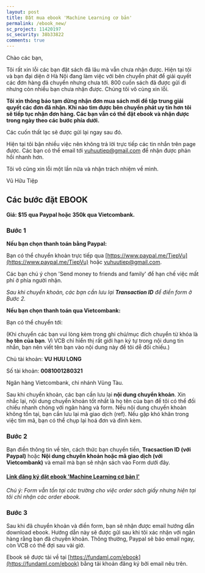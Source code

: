```yaml
---
layout: post
title: Đặt mua ebook 'Machine Learning cơ bản'
permalink: /ebook_new/
sc_project: 11420197
sc_security: 38b33822
comments: true
---
```



Chào các bạn,

Tôi rất xin lỗi các bạn đặt sách đã lâu mà vẫn chưa nhận được. Hiện tại tôi và bạn đại diện ở Hà Nội đang làm việc với bên chuyển phát để giải quyết các đơn hàng đã chuyển nhưng chưa tới. 800 cuốn sách đã được gửi đi nhưng còn nhiều bạn chưa nhận được. Chúng tôi vô cùng xin lỗi.

**Tôi xin thông báo tạm dừng nhận đơn mua sách mới để tập trung giải quyết các đơn đã nhận. Khi nào tìm được bên chuyển phát uy tín hơn tôi sẽ tiếp tục nhận đơn hàng. Các bạn vẫn có thể đặt ebook và nhận được trong ngày theo các bước phía dưới.**

Các cuốn thất lạc sẽ được gửi lại ngay sau đó.

Hiện tại tôi bận nhiều việc nên không trả lời trực tiếp các tin nhắn trên page được. Các bạn có thể email tới vuhuutiep@gmail.com để nhận được phản hồi nhanh hơn.

Tôi vô cũng xin lỗi một lần nữa và nhận trách nhiệm về mình.

Vũ Hữu Tiệp


## Các bước đặt EBOOK

__Giá: $15 qua Paypal hoặc 350k qua Vietcombank.__

<a name="buoc-"></a>

### Bước 1
**Nếu bạn chọn thanh toán bằng Paypal:**

Bạn có thể chuyển khoản trực tiếp qua [https://www.paypal.me/TiepVu](https://www.paypal.me/TiepVu) hoặc vuhuutiep@gmail.com.  

Các bạn chú ý chọn 'Send money to friends and family' để hạn chế việc mất phí ở phía người nhận. 

_Sau khi chuyển khoản, các bạn cần lưu lại **Transaction ID** để điền form ở Bước 2._ 

**Nếu bạn chọn thanh toán qua Vietcombank:**

Bạn có thể chuyển tới:


(Khi chuyển các bạn vui lòng kèm trong ghi chú/mục đích chuyển từ khóa là **họ tên của bạn**. Vì VCB chỉ hiển thị rất giới hạn ký tự trong nội dung tin nhắn, bạn nên viết tên bạn vào nội dung này để tôi dễ đối chiếu.)

Chủ tài khoản: **VU HUU LONG**

Số tài khoản: **0081001280321**

Ngân hàng Vietcombank, chi nhánh Vũng Tàu. 

Sau khi chuyển khoản, các bạn cần lưu lại **nội dung chuyển khoản**. Xin nhắc lại, nội dung chuyển khoản tốt nhất là họ tên của bạn để tôi có thể đối chiếu nhanh chóng với ngân hàng và form. Nếu nội dung chuyển khoản không tồn tại, bạn cần lưu lại mã giao dịch (ref). Nếu gặp khó khăn trong việc tìm mã, bạn có thể chụp lại hoá đơn và đính kèm.

<a name="buoc--1"></a>

### Bước 2
Bạn điền thông tin về tên, cách thức bạn chuyển tiền, **Tracsaction ID (với Paypal)** hoặc **Nội dung chuyển khoản hoặc mã giao dịch (với Vietcombank)** và email mà bạn sẽ nhận sách vào Form dưới đây. 

<a name="link-dang-ky-dat-ebooksach-giay-machine-learning-co-ban-i"></a>

#### [**Link đăng ký đặt ebook 'Machine Learning cơ bản I'**](https://docs.google.com/forms/d/e/1FAIpQLSfARljrCOACDPav1QGmiFrk4-QURoQSooQzPneGHcybMvtc3A/viewform?c=0&w=1)

_Chú ý: Form vẫn tồn tại các trường cho việc order sách giấy nhưng hiện tại tôi chỉ nhận các order ebook._

<a name="buoc--2"></a>

### Bước 3
Sau khi đã chuyển khoản và điền form, bạn sẽ nhận được email hướng dẫn download ebook. Hướng dẫn này sẽ được gửi sau khi tôi xác nhận với ngân hàng rằng bạn đã chuyển khoản. Thông thường, Paypal sẽ báo email ngay, còn VCB có thể đợi sau vài giờ. 

Ebook sẽ được tải về tại [https://fundaml.com/ebook](https://fundaml.com/ebook) bằng tải khoản đăng ký bởi email nêu trên.


